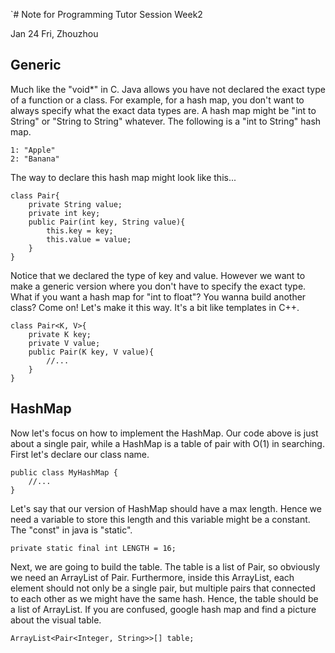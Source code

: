 `# Note for Programming Tutor Session Week2

Jan 24 Fri, Zhouzhou

## Generic

Much like the "void*" in C. Java allows you have not declared the exact type of a function
or a class. For example, for a hash map, you don't want to always specify what the exact
data types are. A hash map might be "int to String" or "String to String" whatever. The
following is a "int to String" hash map.

    1: "Apple"
    2: "Banana"

The way to declare this hash map might look like this...

    class Pair{
        private String value;
        private int key;
        public Pair(int key, String value){
            this.key = key;
            this.value = value;
        }
    }

Notice that we declared the type of key and value. However we want to make a generic
version where you don't have to specify the exact type. What if you want a hash map for
"int to float"? You wanna build another class? Come on! Let's make it this way. It's a bit
like templates in C++.

    class Pair<K, V>{
        private K key;
        private V value;
        public Pair(K key, V value){
            //...
        }
    }

## HashMap

Now let's focus on how to implement the HashMap. Our code above is just about a single pair,
while a HashMap is a table of pair with O(1) in searching. First let's declare our class name.

    public class MyHashMap {
        //...
    }

Let's say that our version of HashMap should have a max length. Hence we need a variable
to store this length and this variable might be a constant. The "const" in java is "static".

    private static final int LENGTH = 16;

Next, we are going to build the table. The table is a list of Pair, so obviously we need
an ArrayList of Pair. Furthermore, inside this ArrayList, each element should not only
be a single pair, but multiple pairs that connected to each other as we might have the 
same hash. Hence, the table should be a list of ArrayList. If you are confused, google
hash map and find a picture about the visual table.

    ArrayList<Pair<Integer, String>>[] table;

